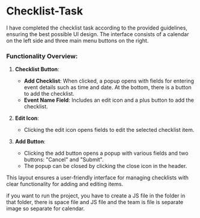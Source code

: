 # Checklist-Task

 I have completed the checklist task according to the provided guidelines, ensuring the best possible UI design. The interface consists of a calendar on the left side and three main menu buttons on the right.

### Functionality Overview:
1. **Checklist Button**: 
    - **Add Checklist**: When clicked, a popup opens with fields for entering event details such as time and date. At the bottom, there is a button to add the checklist.
    - **Event Name Field**: Includes an edit icon and a plus button to add the checklist.

2. **Edit Icon**:
    - Clicking the edit icon opens fields to edit the selected checklist item.

3. **Add Button**:
    - Clicking the add button opens a popup with various fields and two buttons: "Cancel" and "Submit".
    - The popup can be closed by clicking the close icon in the header.

This layout ensures a user-friendly interface for managing checklists with clear functionality for adding and editing items.

 if you want to run the project, you have to create a JS file in the folder in that folder, there is space file and JS file and the team is file is separate image so separate for  calendar.
